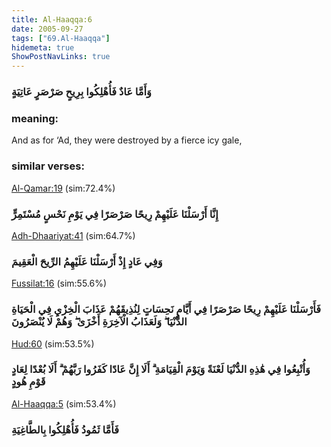 ```yaml
---
title: Al-Haaqqa:6
date: 2005-09-27
tags: ["69.Al-Haaqqa"]
hidemeta: true 
ShowPostNavLinks: true 
---
```

### وَأَمَّا عَادٌ فَأُهْلِكُوا بِرِيحٍ صَرْصَرٍ عَاتِيَةٍ
### meaning: 
And as for ‘Ad, they were destroyed by a fierce icy gale,
### similar verses: 

[Al-Qamar:19](/54/19) (sim:72.4%)

### إِنَّا أَرْسَلْنَا عَلَيْهِمْ رِيحًا صَرْصَرًا فِي يَوْمِ نَحْسٍ مُسْتَمِرٍّ

[Adh-Dhaariyat:41](/51/41) (sim:64.7%)

### وَفِي عَادٍ إِذْ أَرْسَلْنَا عَلَيْهِمُ الرِّيحَ الْعَقِيمَ

[Fussilat:16](/41/16) (sim:55.6%)

### فَأَرْسَلْنَا عَلَيْهِمْ رِيحًا صَرْصَرًا فِي أَيَّامٍ نَحِسَاتٍ لِنُذِيقَهُمْ عَذَابَ الْخِزْيِ فِي الْحَيَاةِ الدُّنْيَا ۖ وَلَعَذَابُ الْآخِرَةِ أَخْزَىٰ ۖ وَهُمْ لَا يُنْصَرُونَ

[Hud:60](/11/60) (sim:53.5%)

### وَأُتْبِعُوا فِي هَٰذِهِ الدُّنْيَا لَعْنَةً وَيَوْمَ الْقِيَامَةِ ۗ أَلَا إِنَّ عَادًا كَفَرُوا رَبَّهُمْ ۗ أَلَا بُعْدًا لِعَادٍ قَوْمِ هُودٍ

[Al-Haaqqa:5](/69/5) (sim:53.4%)

### فَأَمَّا ثَمُودُ فَأُهْلِكُوا بِالطَّاغِيَةِ

